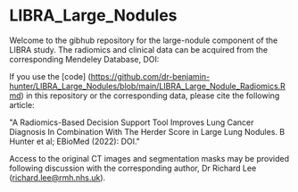 # LIBRA_Large_Nodules

Welcome to the gibhub repository for the large-nodule component of the LIBRA study. The radiomics and clinical data can be acquired from the corresponding Mendeley Database, DOI: 

If you use the [code] (https://github.com/dr-benjamin-hunter/LIBRA_Large_Nodules/blob/main/LIBRA_Large_Nodule_Radiomics.Rmd) in this repository or the corresponding data, please cite the following article:

"A Radiomics-Based Decision Support Tool Improves Lung Cancer Diagnosis In Combination With The Herder Score in Large Lung Nodules. B Hunter et al; EBioMed (2022): DOI."

Access to the original CT images and segmentation masks may be provided following discussion with the corresponding author, Dr Richard Lee (richard.lee@rmh.nhs.uk).
